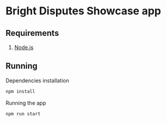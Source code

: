 # Bright Disputes Showcase app

## Requirements

1. [Node.js][node]

## Running

Dependencies installation

```sh
npm install
```

Running the app

```sh
npm run start
```

[node]: https://nodejs.org/
